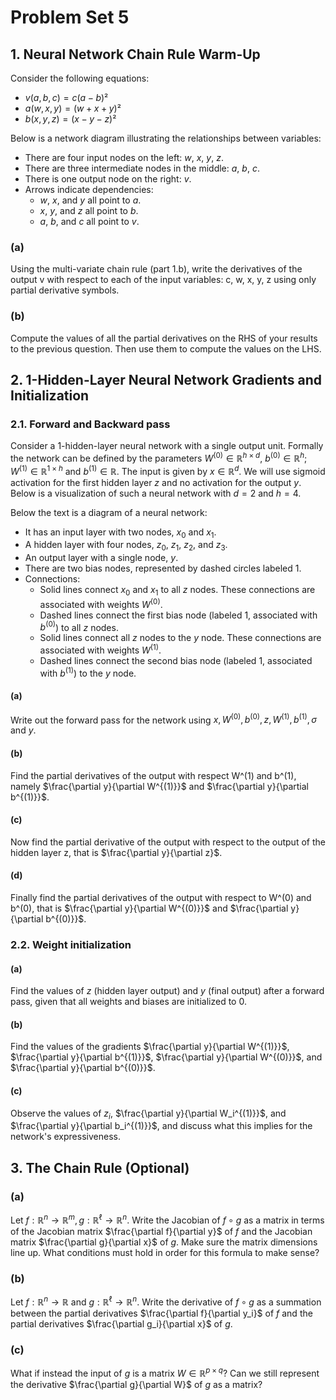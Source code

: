 # Problem Set 5

## 1. Neural Network Chain Rule Warm-Up

Consider the following equations:
*   $`v(a, b, c) = c(a - b)²`$
*   $`a(w, x, y) = (w + x + y)²`$
*   $`b(x, y, z) = (x - y - z)²`$

Below is a network diagram illustrating the relationships between variables:
*   There are four input nodes on the left: $`w`$, $`x`$, $`y`$, $`z`$.
*   There are three intermediate nodes in the middle: $`a`$, $`b`$, $`c`$.
*   There is one output node on the right: $`v`$.
*   Arrows indicate dependencies:
    *   $`w`$, $`x`$, and $`y`$ all point to $`a`$.
    *   $`x`$, $`y`$, and $`z`$ all point to $`b`$.
    *   $`a`$, $`b`$, and $`c`$ all point to $`v`$.

### (a)

Using the multi-variate chain rule (part 1.b), write the derivatives of the output v with respect to each of the input variables: c, w, x, y, z using only partial derivative symbols.

### (b)

Compute the values of all the partial derivatives on the RHS of your results to the previous question. Then use them to compute the values on the LHS.

## 2. 1-Hidden-Layer Neural Network Gradients and Initialization

### 2.1. Forward and Backward pass

Consider a 1-hidden-layer neural network with a single output unit. Formally the network can be defined by the parameters $`W^{(0)} \in \mathbb{R}^{h \times d}`$, $`b^{(0)} \in \mathbb{R}^h`$; $`W^{(1)} \in \mathbb{R}^{1 \times h}`$ and $`b^{(1)} \in \mathbb{R}`$. The input is given by $`x \in \mathbb{R}^d`$. We will use sigmoid activation for the first hidden layer $`z`$ and no activation for the output $`y`$. Below is a visualization of such a neural network with $`d = 2`$ and $`h = 4`$.

Below the text is a diagram of a neural network:
*   It has an input layer with two nodes, $`x_0`$ and $`x_1`$.
*   A hidden layer with four nodes, $`z_0`$, $`z_1`$, $`z_2`$, and $`z_3`$.
*   An output layer with a single node, $`y`$.
*   There are two bias nodes, represented by dashed circles labeled $`1`$.
*   Connections:
    *   Solid lines connect $`x_0`$ and $`x_1`$ to all $`z`$ nodes. These connections are associated with weights $`W^{(0)}`$.
    *   Dashed lines connect the first bias node (labeled $`1`$, associated with $`b^{(0)}`$) to all $`z`$ nodes.
    *   Solid lines connect all $`z`$ nodes to the $`y`$ node. These connections are associated with weights $`W^{(1)}`$.
    *   Dashed lines connect the second bias node (labeled $`1`$, associated with $`b^{(1)}`$) to the $`y`$ node.

#### (a)

Write out the forward pass for the network using $`x, W^{(0)}, b^{(0)}, z, W^{(1)}, b^{(1)}, \sigma`$ and $`y`$.

#### (b)

Find the partial derivatives of the output with respect W^(1) and b^(1), namely $`\frac{\partial y}{\partial W^{(1)}}`$ and $`\frac{\partial y}{\partial b^{(1)}}`$.

#### (c)

Now find the partial derivative of the output with respect to the output of the hidden layer z, that is $`\frac{\partial y}{\partial z}`$.

#### (d)

Finally find the partial derivatives of the output with respect to W^(0) and b^(0), that is $`\frac{\partial y}{\partial W^{(0)}}`$ and $`\frac{\partial y}{\partial b^{(0)}}`$.

### 2.2. Weight initialization

#### (a)

Find the values of $`z`$ (hidden layer output) and $`y`$ (final output) after a forward pass, given that all weights and biases are initialized to 0.

#### (b)

Find the values of the gradients $`\frac{\partial y}{\partial W^{(1)}}`$, $`\frac{\partial y}{\partial b^{(1)}}`$, $`\frac{\partial y}{\partial W^{(0)}}`$, and $`\frac{\partial y}{\partial b^{(0)}}`$.

#### (c)

Observe the values of $`z_i`$, $`\frac{\partial y}{\partial W_i^{(1)}}`$, and $`\frac{\partial y}{\partial b_i^{(1)}}`$, and discuss what this implies for the network's expressiveness.

## 3. The Chain Rule (Optional)

### (a)

Let $`f: \mathbb{R}^n \to \mathbb{R}^m, g: \mathbb{R}^\ell \to \mathbb{R}^n`$. Write the Jacobian of $`f \circ g`$ as a matrix in terms of the Jacobian matrix $`\frac{\partial f}{\partial y}`$ of $`f`$ and the Jacobian matrix $`\frac{\partial g}{\partial x}`$ of $`g`$. Make sure the matrix dimensions line up. What conditions must hold in order for this formula to make sense?

### (b)

Let $`f: \mathbb{R}^n \to \mathbb{R}`$ and $`g: \mathbb{R}^\ell \to \mathbb{R}^n`$. Write the derivative of $`f \circ g`$ as a summation between the partial derivatives $`\frac{\partial f}{\partial y_i}`$ of $`f`$ and the partial derivatives $`\frac{\partial g_i}{\partial x}`$ of $`g`$.

### (c)

What if instead the input of $`g`$ is a matrix $`W \in \mathbb{R}^{p \times q}`$? Can we still represent the derivative $`\frac{\partial g}{\partial W}`$ of $`g`$ as a matrix?
